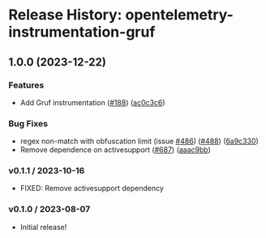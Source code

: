 # Release History: opentelemetry-instrumentation-gruf

## 1.0.0 (2023-12-22)


### Features

* Add Gruf instrumentation ([#188](https://github.com/open-telemetry/opentelemetry-ruby-contrib/issues/188)) ([ac0c3c6](https://github.com/open-telemetry/opentelemetry-ruby-contrib/commit/ac0c3c698386f623cea00cb4a558f93c5fbeaba1))


### Bug Fixes

* regex non-match with obfuscation limit (issue [#486](https://github.com/open-telemetry/opentelemetry-ruby-contrib/issues/486)) ([#488](https://github.com/open-telemetry/opentelemetry-ruby-contrib/issues/488)) ([6a9c330](https://github.com/open-telemetry/opentelemetry-ruby-contrib/commit/6a9c33088c6c9f39b2bc30247a3ed825553c07d4))
* Remove dependence on activesupport ([#687](https://github.com/open-telemetry/opentelemetry-ruby-contrib/issues/687)) ([aaac9bb](https://github.com/open-telemetry/opentelemetry-ruby-contrib/commit/aaac9bbe8dc3b28cf0f5963145926f24b02a0e7d))

### v0.1.1 / 2023-10-16

* FIXED: Remove activesupport dependency

### v0.1.0 / 2023-08-07

* Initial release!

